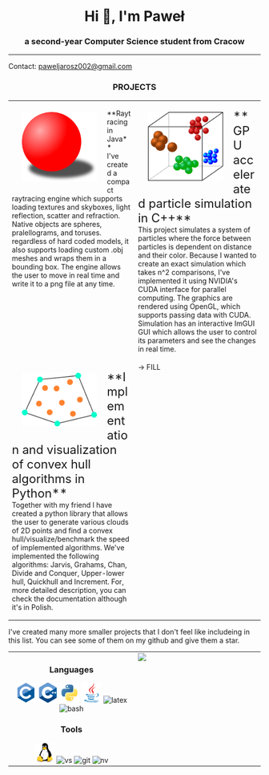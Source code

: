 <h1 align="center">Hi 👋, I'm Paweł</h1>
<h3 align="center"> a second-year Computer Science student from Cracow</h3>

---

Contact: paweljarosz002@gmail.com


<h3 align="center"> PROJECTS </h3>
<table>
<tr>
<td valign="top" width="50%">
  <a href="https://github.com/pawel002/Raytracing">
    <img src="https://github.com/pawel002/pawel002/blob/main/assets/g7734.png?raw=true" width=150/ style="float:left; padding: 20px;" >
  </a>
<p>
**Raytracing in Java**<br/>
I've created a compact raytracing engine which supports loading textures and skyboxes, light reflection, scatter and refraction. Native objects are spheres, pralellograms, and toruses. regardless of hard coded models, it also supports loading custom .obj meshes and wraps them in a bounding box. The engine allows the user to move in real time and write it to a png file at any time.
</p>
</td>
<td valign="top" width="50%">
  <a href="https://github.com/pawel002/ParticleSystem">
    <img src="https://github.com/pawel002/pawel002/blob/main/assets/g9648.png?raw=true" width=150/  style="float:left; padding: 20px;">
  </a>
<p>
  <font size="5px"> **GPU accelerated particle simulation in C++** </font> <br/>
This project simulates a system of particles where the force between particles is dependent on distance and their color. Because I wanted to create an exact simulation which takes n^2 comparisons, I've implemented it using NVIDIA's CUDA interface for parallel computing. The graphics are rendered using OpenGL, which supports passing data with CUDA. Simulation has an interactive ImGUI GUI which allows the user to control its parameters and see the changes in real time.
</p>
</td>
</tr>
<tr>
<td valign="top" width="50%">
  <a href="https://github.com/pawel002/Convex-Hull">
    <img src="https://github.com/pawel002/pawel002/blob/main/assets/g7962.png?raw=true" width=150/ style="float:left; padding: 20px;">
  </a>
<p>
    <font size="5px"> **Implementation and visualization of convex hull algorithms in Python** </font> <br/>
Together with my friend I have created a python library that allows the user to generate various clouds of 2D points and find a convex hull/visualize/benchmark the speed of implemented algorithms. We've implemented the following algorithms: Jarvis, Grahams, Chan, Divide and Conquer, Upper-lower hull, Quickhull and Increment. For, more detailed description, you can check the documentation although it's in Polish.
</p>
</td>
<td valign="top" width="50%">
-> FILL
</td>
</tr>
</table>

I've created many more smaller projects that I don't feel like includeing in this list. You can see some of them on my github and give them a star.

<table>
<tr>
<td valign="top" width="50%">
<h3 align="center"> Languages </h3>

<div align="center">
<img src="https://raw.githubusercontent.com/devicons/devicon/master/icons/c/c-original.svg" alt="c" width="40" height="40"/> 
<img src="https://raw.githubusercontent.com/devicons/devicon/master/icons/cplusplus/cplusplus-original.svg" alt="cplusplus" width="40" height="40"/>
<img src="https://raw.githubusercontent.com/devicons/devicon/master/icons/python/python-original.svg" alt="python" width="40" height="40"/>
<img src="https://raw.githubusercontent.com/devicons/devicon/master/icons/java/java-original.svg" alt="java" width="40" height="40"/>
<img src="https://upload.wikimedia.org/wikipedia/commons/9/92/LaTeX_logo.svg" alt="latex" width="96" height="40"/>
<img src="https://www.vectorlogo.zone/logos/gnu_bash/gnu_bash-icon.svg" alt="bash" width="40" height="40"/>
</div>

<h3 align="center"> Tools </h3>
  <div align="center">
<img src="https://raw.githubusercontent.com/devicons/devicon/master/icons/linux/linux-original.svg" alt="linux" width="40" height="40"/> 
<img src="https://upload.wikimedia.org/wikipedia/commons/2/2c/Visual_Studio_Icon_2022.svg" alt="vs" width="40" height="40"/>
<img src="https://upload.wikimedia.org/wikipedia/commons/9/91/Octicons-mark-github.svg" alt="git" width="40" height="40"/>
<img src="https://upload.wikimedia.org/wikipedia/commons/3/3a/Neovim-mark.svg" alt="nv" width="40" height="40"/>
  </div>
</td>
  <td valign="top" width="50%">
    <img src="https://github-readme-stats.vercel.app/api/top-langs/?username=pawel002&hide=css,plpgsql&layout=compact&theme=radical" width="500" />
  </td>
</tr>
</table>
